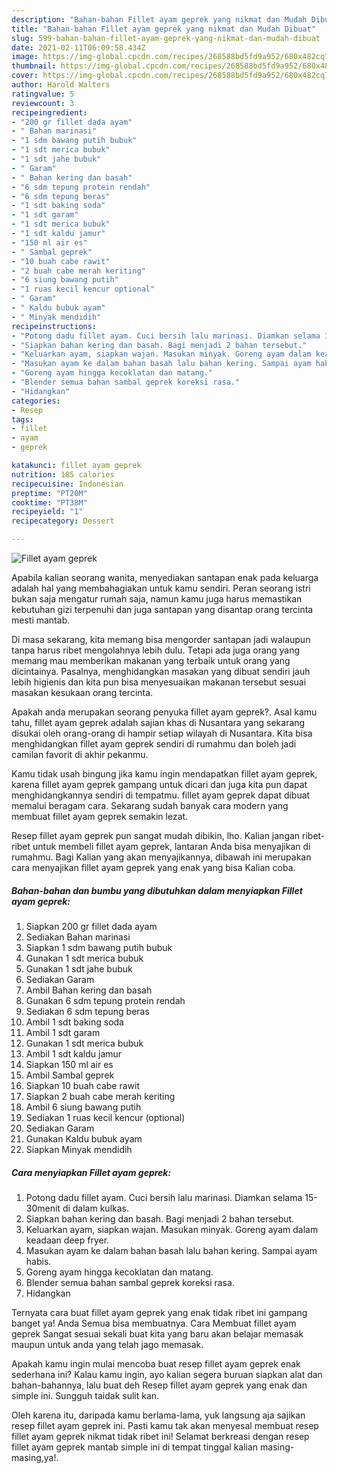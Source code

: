 ```yaml
---
description: "Bahan-bahan Fillet ayam geprek yang nikmat dan Mudah Dibuat"
title: "Bahan-bahan Fillet ayam geprek yang nikmat dan Mudah Dibuat"
slug: 599-bahan-bahan-fillet-ayam-geprek-yang-nikmat-dan-mudah-dibuat
date: 2021-02-11T06:09:58.434Z
image: https://img-global.cpcdn.com/recipes/268588bd5fd9a952/680x482cq70/fillet-ayam-geprek-foto-resep-utama.jpg
thumbnail: https://img-global.cpcdn.com/recipes/268588bd5fd9a952/680x482cq70/fillet-ayam-geprek-foto-resep-utama.jpg
cover: https://img-global.cpcdn.com/recipes/268588bd5fd9a952/680x482cq70/fillet-ayam-geprek-foto-resep-utama.jpg
author: Harold Walters
ratingvalue: 5
reviewcount: 3
recipeingredient:
- "200 gr fillet dada ayam"
- " Bahan marinasi"
- "1 sdm bawang putih bubuk"
- "1 sdt merica bubuk"
- "1 sdt jahe bubuk"
- " Garam"
- " Bahan kering dan basah"
- "6 sdm tepung protein rendah"
- "6 sdm tepung beras"
- "1 sdt baking soda"
- "1 sdt garam"
- "1 sdt merica bubuk"
- "1 sdt kaldu jamur"
- "150 ml air es"
- " Sambal geprek"
- "10 buah cabe rawit"
- "2 buah cabe merah keriting"
- "6 siung bawang putih"
- "1 ruas kecil kencur optional"
- " Garam"
- " Kaldu bubuk ayam"
- " Minyak mendidih"
recipeinstructions:
- "Potong dadu fillet ayam. Cuci bersih lalu marinasi. Diamkan selama 15-30menit di dalam kulkas."
- "Siapkan bahan kering dan basah. Bagi menjadi 2 bahan tersebut."
- "Keluarkan ayam, siapkan wajan. Masukan minyak. Goreng ayam dalam keadaan deep fryer."
- "Masukan ayam ke dalam bahan basah lalu bahan kering. Sampai ayam habis."
- "Goreng ayam hingga kecoklatan dan matang."
- "Blender semua bahan sambal geprek koreksi rasa."
- "Hidangkan"
categories:
- Resep
tags:
- fillet
- ayam
- geprek

katakunci: fillet ayam geprek 
nutrition: 185 calories
recipecuisine: Indonesian
preptime: "PT20M"
cooktime: "PT38M"
recipeyield: "1"
recipecategory: Dessert

---
```



![Fillet ayam geprek](https://img-global.cpcdn.com/recipes/268588bd5fd9a952/680x482cq70/fillet-ayam-geprek-foto-resep-utama.jpg)

Apabila kalian seorang wanita, menyediakan santapan enak pada keluarga adalah hal yang membahagiakan untuk kamu sendiri. Peran seorang istri bukan saja mengatur rumah saja, namun kamu juga harus memastikan kebutuhan gizi terpenuhi dan juga santapan yang disantap orang tercinta mesti mantab.

Di masa  sekarang, kita memang bisa mengorder santapan jadi walaupun tanpa harus ribet mengolahnya lebih dulu. Tetapi ada juga orang yang memang mau memberikan makanan yang terbaik untuk orang yang dicintainya. Pasalnya, menghidangkan masakan yang dibuat sendiri jauh lebih higienis dan kita pun bisa menyesuaikan makanan tersebut sesuai masakan kesukaan orang tercinta. 



Apakah anda merupakan seorang penyuka fillet ayam geprek?. Asal kamu tahu, fillet ayam geprek adalah sajian khas di Nusantara yang sekarang disukai oleh orang-orang di hampir setiap wilayah di Nusantara. Kita bisa menghidangkan fillet ayam geprek sendiri di rumahmu dan boleh jadi camilan favorit di akhir pekanmu.

Kamu tidak usah bingung jika kamu ingin mendapatkan fillet ayam geprek, karena fillet ayam geprek gampang untuk dicari dan juga kita pun dapat menghidangkannya sendiri di tempatmu. fillet ayam geprek dapat dibuat memalui beragam cara. Sekarang sudah banyak cara modern yang membuat fillet ayam geprek semakin lezat.

Resep fillet ayam geprek pun sangat mudah dibikin, lho. Kalian jangan ribet-ribet untuk membeli fillet ayam geprek, lantaran Anda bisa menyajikan di rumahmu. Bagi Kalian yang akan menyajikannya, dibawah ini merupakan cara menyajikan fillet ayam geprek yang enak yang bisa Kalian coba.

<!--inarticleads1-->

##### Bahan-bahan dan bumbu yang dibutuhkan dalam menyiapkan Fillet ayam geprek:

1. Siapkan 200 gr fillet dada ayam
1. Sediakan  Bahan marinasi
1. Siapkan 1 sdm bawang putih bubuk
1. Gunakan 1 sdt merica bubuk
1. Gunakan 1 sdt jahe bubuk
1. Sediakan  Garam
1. Ambil  Bahan kering dan basah
1. Gunakan 6 sdm tepung protein rendah
1. Sediakan 6 sdm tepung beras
1. Ambil 1 sdt baking soda
1. Ambil 1 sdt garam
1. Gunakan 1 sdt merica bubuk
1. Ambil 1 sdt kaldu jamur
1. Siapkan 150 ml air es
1. Ambil  Sambal geprek
1. Siapkan 10 buah cabe rawit
1. Siapkan 2 buah cabe merah keriting
1. Ambil 6 siung bawang putih
1. Sediakan 1 ruas kecil kencur (optional)
1. Sediakan  Garam
1. Gunakan  Kaldu bubuk ayam
1. Siapkan  Minyak mendidih




<!--inarticleads2-->

##### Cara menyiapkan Fillet ayam geprek:

1. Potong dadu fillet ayam. Cuci bersih lalu marinasi. Diamkan selama 15-30menit di dalam kulkas.
1. Siapkan bahan kering dan basah. Bagi menjadi 2 bahan tersebut.
1. Keluarkan ayam, siapkan wajan. Masukan minyak. Goreng ayam dalam keadaan deep fryer.
1. Masukan ayam ke dalam bahan basah lalu bahan kering. Sampai ayam habis.
1. Goreng ayam hingga kecoklatan dan matang.
1. Blender semua bahan sambal geprek koreksi rasa.
1. Hidangkan




Ternyata cara buat fillet ayam geprek yang enak tidak ribet ini gampang banget ya! Anda Semua bisa membuatnya. Cara Membuat fillet ayam geprek Sangat sesuai sekali buat kita yang baru akan belajar memasak maupun untuk anda yang telah jago memasak.

Apakah kamu ingin mulai mencoba buat resep fillet ayam geprek enak sederhana ini? Kalau kamu ingin, ayo kalian segera buruan siapkan alat dan bahan-bahannya, lalu buat deh Resep fillet ayam geprek yang enak dan simple ini. Sungguh taidak sulit kan. 

Oleh karena itu, daripada kamu berlama-lama, yuk langsung aja sajikan resep fillet ayam geprek ini. Pasti kamu tak akan menyesal membuat resep fillet ayam geprek nikmat tidak ribet ini! Selamat berkreasi dengan resep fillet ayam geprek mantab simple ini di tempat tinggal kalian masing-masing,ya!.

